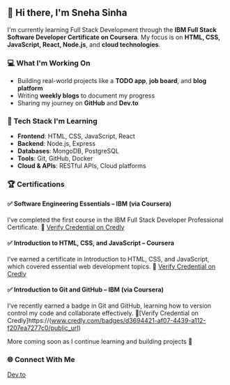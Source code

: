 ## 👋 Hi there, I'm Sneha Sinha

I'm currently learning Full Stack Development through the **IBM Full Stack Software Developer Certificate on Coursera**.
My focus is on **HTML, CSS, JavaScript, React, Node.js**, and **cloud technologies**.


### 💻 What I'm Working On

* Building real-world projects like a **TODO app**, **job board**, and **blog platform**
* Writing **weekly blogs** to document my progress
* Sharing my journey on **GitHub** and **Dev.to**


### 🧰 Tech Stack I'm Learning

* **Frontend**: HTML, CSS, JavaScript, React
* **Backend**: Node.js, Express
* **Databases**: MongoDB, PostgreSQL
* **Tools**: Git, GitHub, Docker
* **Cloud & APIs**: RESTful APIs, Cloud platforms


### 🏆 Certifications

#### ✅ Software Engineering Essentials – IBM (via Coursera)

I’ve completed the first course in the IBM Full Stack Developer Professional Certificate.
🔗 [Verify Credential on Credly](https://www.credly.com/badges/39d4877d-6cbc-41bb-b7de-ac4f28ff7621)

#### ✅ Introduction to HTML, CSS, and JavaScript – Coursera

I’ve earned a certificate in Introduction to HTML, CSS, and JavaScript, which covered essential web development topics.
🔗 [Verify Credential on Credly](https://www.credly.com/badges/28e4603c-ec18-49d4-b1dc-2c720f9ed6ec/public_url)

#### ✅ Introduction to Git and GitHub – IBM (via Coursera)

I’ve recently earned a badge in Git and GitHub, learning how to version control my code and collaborate effectively.
🔗[Verify Credential on Credly]https://(www.credly.com/badges/d3694421-af07-4439-a112-f207ea7277c0/public_url)

More coming soon as I continue learning and building projects 🚀


### 🌐 Connect With Me

[Dev.to](https://dev.to/)
  
